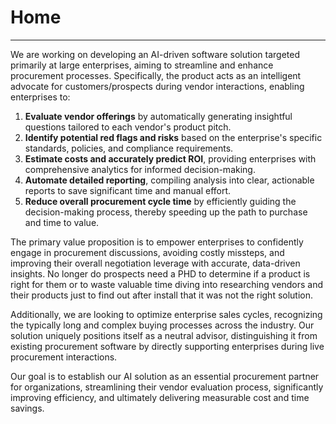 # Home
---
We are working on developing an AI-driven software solution targeted primarily at large enterprises, aiming to streamline and enhance procurement processes. Specifically, the product acts as an intelligent advocate for customers/prospects during vendor interactions, enabling enterprises to:

1. **Evaluate vendor offerings** by automatically generating insightful questions tailored to each vendor's product pitch.
2. **Identify potential red flags and risks** based on the enterprise's specific standards, policies, and compliance requirements.
3. **Estimate costs and accurately predict ROI**, providing enterprises with comprehensive analytics for informed decision-making.
4. **Automate detailed reporting**, compiling analysis into clear, actionable reports to save significant time and manual effort.
5. **Reduce overall procurement cycle time** by efficiently guiding the decision-making process, thereby speeding up the path to purchase and time to value.

The primary value proposition is to empower enterprises to confidently engage in procurement discussions, avoiding costly missteps, and improving their overall negotiation leverage with accurate, data-driven insights. No longer do prospects need a PHD to determine if a product is right for them or to waste valuable time diving into researching vendors and their products just to find out after install that it was not the right solution.

Additionally, we are looking to optimize enterprise sales cycles, recognizing the typically long and complex buying processes across the industry. Our solution uniquely positions itself as a neutral advisor, distinguishing it from existing procurement software by directly supporting enterprises during live procurement interactions.

Our goal is to establish our AI solution as an essential procurement partner for organizations, streamlining their vendor evaluation process, significantly improving efficiency, and ultimately delivering measurable cost and time savings.
